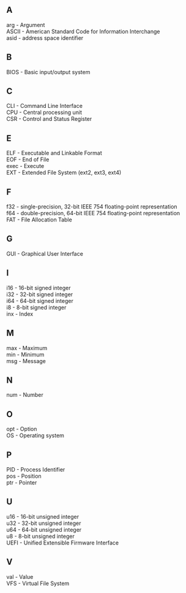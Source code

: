 ## A
arg - Argument  
ASCII - American Standard Code for Information Interchange  
asid - address space identifier  

## B
BIOS - Basic input/output system  

## C
CLI - Command Line Interface  
CPU - Central processing unit  
CSR - Control and Status Register  

## E
ELF - Executable and Linkable Format  
EOF - End of File  
exec - Execute  
EXT - Extended File System (ext2, ext3, ext4)  

## F
f32 - single-precision, 32-bit IEEE 754 floating-point representation  
f64 - double-precision, 64-bit IEEE 754 floating-point representation  
FAT - File Allocation Table  

## G
GUI - Graphical User Interface  

## I
i16 - 16-bit signed integer  
i32 - 32-bit signed integer  
i64 - 64-bit signed integer  
i8 - 8-bit signed integer  
inx - Index  

## M
max - Maximum  
min - Minimum  
msg - Message  

## N
num - Number  

## O
opt - Option  
OS - Operating system  

## P
PID - Process Identifier  
pos - Position  
ptr - Pointer  

## U
u16 - 16-bit unsigned integer  
u32 - 32-bit unsigned integer  
u64 - 64-bit unsigned integer  
u8 - 8-bit unsigned integer  
UEFI - Unified Extensible Firmware Interface  

## V
val - Value  
VFS - Virtual File System  

